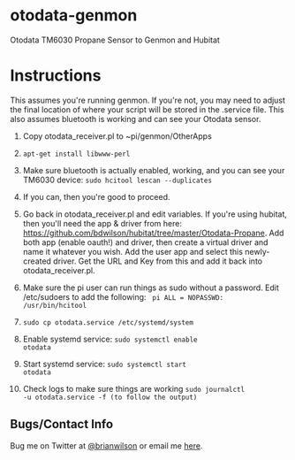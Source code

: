 # otodata-genmon
Otodata TM6030 Propane Sensor to Genmon and Hubitat

# Instructions
This assumes you're running genmon. If you're not, you may need to adjust the
final location of where your script will be stored in the .service file. This
also assumes bluetooth is working and can see your Otodata sensor. 

1. Copy otodata_receiver.pl to ~pi/genmon/OtherApps
2. <code>apt-get install libwww-perl</code>
3. Make sure bluetooth is actually enabled, working, and you can see your TM6030 device: <code>sudo hcitool lescan --duplicates </code>
4. If you can, then you're good to proceed. 

5. Go back in otodata_receiver.pl and edit variables. If you're using hubitat,
then you'll need the app & driver from here:
https://github.com/bdwilson/hubitat/tree/master/Otodata-Propane. Add both app
(enable oauth!) and driver, then create a virtual driver and name it whatever you wish. Add the
user app and select this newly-created driver. Get the URL and Key from this
and add it back into otodata_receiver.pl.
6. Make sure the pi user can run things as sudo without a password. Edit /etc/sudoers to add the following: <code> pi ALL = NOPASSWD: /usr/bin/hcitool </code>
7. <code>sudo cp otodata.service /etc/systemd/system </code>
8. Enable systemd service: <code>sudo systemctl enable otodata</code>
9. Start systemd service: <code>sudo systemctl start otodata</code>
10. Check logs to make sure things are working <code>sudo journalctl -u otodata.service -f (to follow the output)</code>

Bugs/Contact Info
-----------------
Bug me on Twitter at [@brianwilson](http://twitter.com/brianwilson) or email me [here](http://cronological.com/comment.php?ref=bubba).
